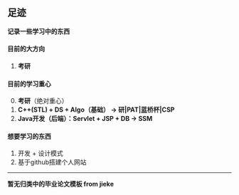 ## 足迹

**记录一些学习中的东西**

#### 目前的大方向
1. **考研**

#### 目前的学习重心
0. **考研**（绝对重心）
1. **C++(STL) + DS + Algo（基础） -> 研|PAT|蓝桥杯|CSP**
2. **Java开发（后端）：Servlet + JSP + DB -> SSM**

#### 想要学习的东西
1. 开发 + 设计模式
2. 基于github搭建个人网站  

---

**暂无归类中的毕业论文模板 from jieke**
